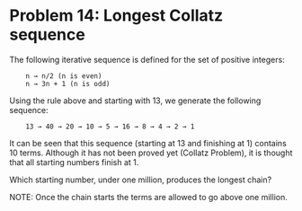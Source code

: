 # Problem 14: Longest Collatz sequence
The following iterative sequence is defined for the set of positive integers:

```
	n → n/2 (n is even)
	n → 3n + 1 (n is odd)
```

Using the rule above and starting with 13, we generate the following sequence:
```
	13 → 40 → 20 → 10 → 5 → 16 → 8 → 4 → 2 → 1
```

It can be seen that this sequence (starting at 13 and finishing at 1) contains 10 terms. Although it has not been proved yet (Collatz Problem), it is thought that all starting numbers finish at 1.

Which starting number, under one million, produces the longest chain?

NOTE: Once the chain starts the terms are allowed to go above one million.
